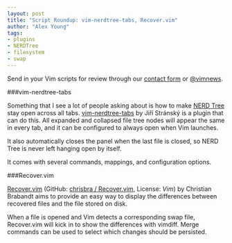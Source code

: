 ```yaml
---
layout: post
title: "Script Roundup: vim-nerdtree-tabs, Recover.vim"
author: "Alex Young"
tags: 
- plugins
- NERDTree
- filesystem
- swap
---
```


<div class="intro">
Send in your Vim scripts for review through our <a href="/contact.html">contact form</a> or <a href="http://twitter.com/vimnews">@vimnews</a>.
</div>

###vim-nerdtree-tabs

Something that I see a lot of people asking about is how to make [NERD Tree](https://github.com/scrooloose/nerdtree) stay open across all tabs.  [vim-nerdtree-tabs](https://github.com/jistr/vim-nerdtree-tabs) by Jiří Stránský is a plugin that can do this.  All expanded and collapsed file tree nodes will appear the same in every tab, and it can be configured to always open when Vim launches.

It also automatically closes the panel when the last file is closed, so NERD Tree is never left hanging open by itself.

It comes with several commands, mappings, and configuration options.

###Recover.vim

[Recover.vim](http://www.vim.org/scripts/script.php?script_id=3068) (GitHub: [chrisbra / Recover.vim](https://github.com/chrisbra/Recover.vim), License: _Vim_) by Christian Brabandt aims to provide an easy way to display the differences between recovered files and the file stored on disk.

When a file is opened and Vim detects a corresponding swap file, Recover.vim will kick in to show the differences with vimdiff.  Merge commands can be used to select which changes should be persisted.
